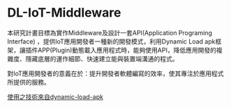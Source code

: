 ﻿# DL-IoT-Middleware

本研究計畫目標為實作Middleware及設計一套API(Application Programing Interface) ，提供IoT應用開發者一種新的開發模式，利用Dynamic Load apk框架，讓插件APP(Plugin)動態載入應用程式時，能夠使用API，降低應用開發的複雜度、隱藏底層的運作細節、快速建立能與裝置端溝通的程式。

對IoT應用開發者的意義在於：提升開發者軟體編寫的效率，使其專注於應用程式所提供的服務。



[使用之技術來自dynamic-load-apk](https://github.com/singwhatiwanna/dynamic-load-apk)



